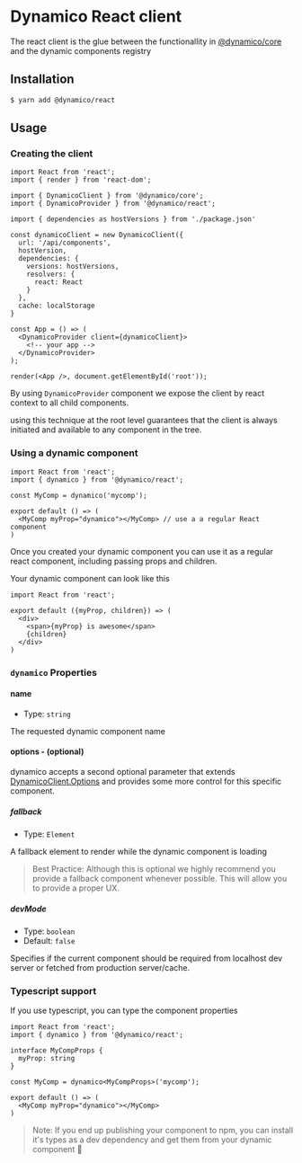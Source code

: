 # Dynamico React client

The react client is the glue between the functionallity in [@dynamico/core]() and the dynamic components registry

## Installation
``` bash
$ yarn add @dynamico/react
```

## Usage
### Creating the client

```tsx
import React from 'react';
import { render } from 'react-dom';

import { DynamicoClient } from '@dynamico/core';
import { DynamicoProvider } from '@dynamico/react';

import { dependencies as hostVersions } from './package.json'

const dynamicoClient = new DynamicoClient({
  url: '/api/components',
  hostVersion,
  dependencies: {
    versions: hostVersions,
    resolvers: {
      react: React
    }
  },
  cache: localStorage
}

const App = () => (
  <DynamicoProvider client={dynamicoClient}>
    <!-- your app -->    
  </DynamicoProvider>
);

render(<App />, document.getElementById('root'));
```

By using `DynamicoProvider` component we expose the client by react context to all child components.

using this technique at the root level guarantees that the client is always initiated and available to any component in the tree.


### Using a dynamic component
```tsx
import React from 'react';
import { dynamico } from '@dynamico/react';

const MyComp = dynamico('mycomp');

export default () => (
  <MyComp myProp="dynamico"></MyComp> // use a a regular React component
)

```

Once you created your dynamic component you can use it as a regular react component, including passing props and children.

Your dynamic component can look like this
```tsx
import React from 'react';

export default ({myProp, children}) => (
  <div>
    <span>{myProp} is awesome</span>
    {children}
  </div>
)
```

### `dynamico` Properties
#### name
* Type: `string`

The requested dynamic component name

#### options - (optional)
dynamico accepts a second optional parameter that extends [DynamicoClient.Options](https://hackmd.io/ITHxQc_6TO2hEIFhiTSMnA?both#Options) and provides some more control for this specific component.

##### fallback
* Type: `Element`

A fallback element to render while the dynamic component is loading
> Best Practice: Although this is optional we highly recommend you provide a fallback component whenever possible. This will allow you to provide a proper UX.

##### devMode
* Type: `boolean`
* Default: `false`

Specifies if the current component should be required from localhost dev server or fetched from production server/cache.


### Typescript support
If you use typescript, you can type the component properties
```typescript=
import React from 'react';
import { dynamico } from '@dynamico/react';

interface MyCompProps {
  myProp: string
}

const MyComp = dynamico<MyCompProps>('mycomp');

export default () => (
  <MyComp myProp="dynamico"></MyComp>
)
```

> Note: If you end up publishing your component to npm, you can install it's types as a dev dependency and get them from your dynamic component 🤯

